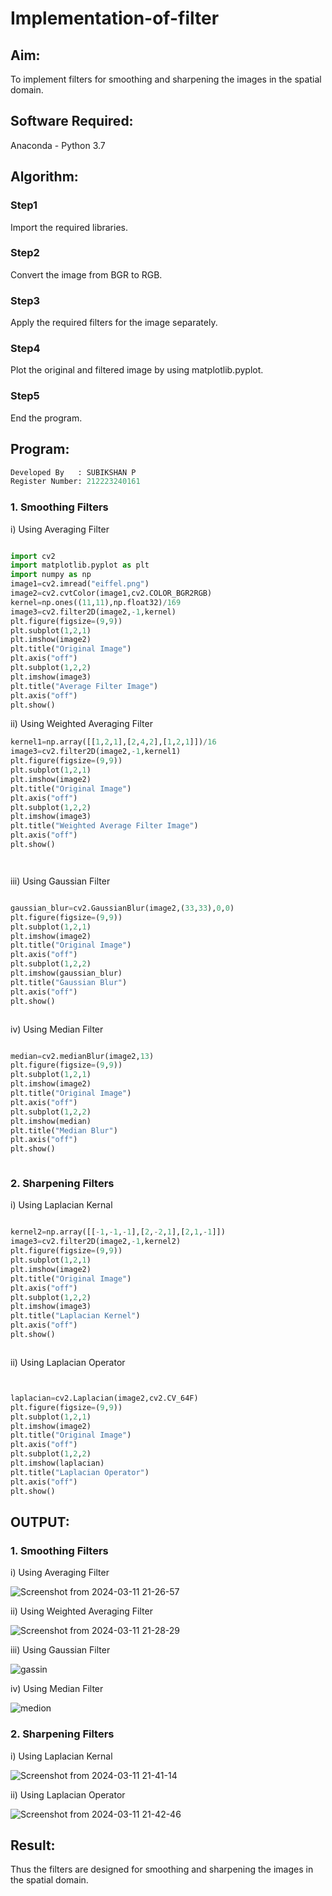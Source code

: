 # Implementation-of-filter
## Aim:
To implement filters for smoothing and sharpening the images in the spatial domain.

## Software Required:
Anaconda - Python 3.7

## Algorithm:
### Step1
Import the required libraries.


### Step2
Convert the image from BGR to RGB.


### Step3
Apply the required filters for the image separately.


### Step4
Plot the original and filtered image by using matplotlib.pyplot.


### Step5
End the program.


## Program:
```py
Developed By   : SUBIKSHAN P
Register Number: 212223240161
```
### 1. Smoothing Filters

i) Using Averaging Filter
```Python

import cv2
import matplotlib.pyplot as plt
import numpy as np
image1=cv2.imread("eiffel.png")
image2=cv2.cvtColor(image1,cv2.COLOR_BGR2RGB)
kernel=np.ones((11,11),np.float32)/169
image3=cv2.filter2D(image2,-1,kernel)
plt.figure(figsize=(9,9))
plt.subplot(1,2,1)
plt.imshow(image2)
plt.title("Original Image")
plt.axis("off")
plt.subplot(1,2,2)
plt.imshow(image3)
plt.title("Average Filter Image")
plt.axis("off")
plt.show()

```
ii) Using Weighted Averaging Filter
```Python
kernel1=np.array([[1,2,1],[2,4,2],[1,2,1]])/16
image3=cv2.filter2D(image2,-1,kernel1)
plt.figure(figsize=(9,9))
plt.subplot(1,2,1)
plt.imshow(image2)
plt.title("Original Image")
plt.axis("off")
plt.subplot(1,2,2)
plt.imshow(image3)
plt.title("Weighted Average Filter Image")
plt.axis("off")
plt.show()




```
iii) Using Gaussian Filter
```Python

gaussian_blur=cv2.GaussianBlur(image2,(33,33),0,0)
plt.figure(figsize=(9,9))
plt.subplot(1,2,1)
plt.imshow(image2)
plt.title("Original Image")
plt.axis("off")
plt.subplot(1,2,2)
plt.imshow(gaussian_blur)
plt.title("Gaussian Blur")
plt.axis("off")
plt.show()



```

iv) Using Median Filter
```Python

median=cv2.medianBlur(image2,13)
plt.figure(figsize=(9,9))
plt.subplot(1,2,1)
plt.imshow(image2)
plt.title("Original Image")
plt.axis("off")
plt.subplot(1,2,2)
plt.imshow(median)
plt.title("Median Blur")
plt.axis("off")
plt.show()



```

### 2. Sharpening Filters
i) Using Laplacian Kernal
```Python

kernel2=np.array([[-1,-1,-1],[2,-2,1],[2,1,-1]])
image3=cv2.filter2D(image2,-1,kernel2)
plt.figure(figsize=(9,9))
plt.subplot(1,2,1)
plt.imshow(image2)
plt.title("Original Image")
plt.axis("off")
plt.subplot(1,2,2)
plt.imshow(image3)
plt.title("Laplacian Kernel")
plt.axis("off")
plt.show()



```
ii) Using Laplacian Operator
```Python


laplacian=cv2.Laplacian(image2,cv2.CV_64F)
plt.figure(figsize=(9,9))
plt.subplot(1,2,1)
plt.imshow(image2)
plt.title("Original Image")
plt.axis("off")
plt.subplot(1,2,2)
plt.imshow(laplacian)
plt.title("Laplacian Operator")
plt.axis("off")
plt.show()


```

## OUTPUT:
### 1. Smoothing Filters
i) Using Averaging Filter

![Screenshot from 2024-03-11 21-26-57](https://github.com/22009011/Implementation-of-filter/assets/118343461/730065ef-4e50-435c-a43f-b3f862e4e7a5)




ii) Using Weighted Averaging Filter

![Screenshot from 2024-03-11 21-28-29](https://github.com/22009011/Implementation-of-filter/assets/118343461/8da10613-120c-430a-9fd7-06d07aa96709)



iii) Using Gaussian Filter

![gassin](https://github.com/22009011/Implementation-of-filter/assets/118343461/e450cb0e-9866-4234-aa45-79285bb96294)



iv) Using Median Filter

![medion](https://github.com/22009011/Implementation-of-filter/assets/118343461/86e588ef-10f9-40e6-90dc-a6d0645b47c6)




### 2. Sharpening Filters

i) Using Laplacian Kernal

![Screenshot from 2024-03-11 21-41-14](https://github.com/22009011/Implementation-of-filter/assets/118343461/171dfbd7-72d0-40e6-93f7-fded8538c052)



ii) Using Laplacian Operator

![Screenshot from 2024-03-11 21-42-46](https://github.com/22009011/Implementation-of-filter/assets/118343461/56013bf7-24e2-4880-a598-a8790fbd58eb)



## Result:
Thus the filters are designed for smoothing and sharpening the images in the spatial domain.
